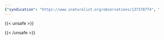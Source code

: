 ```yaml
---
{"syndication": "https://www.inaturalist.org/observations/137378774", "date": "2022-10-02T17:19:34-04:00", "taxon": {"name": "Robinia pseudoacacia", "common_name": "black locust"}, "quality_grade": "research", "identifications_most_agree": true, "species_guess": "black locust", "identifications_most_disagree": false, "captive": false, "project_ids": [4034], "community_taxon_id": 56088, "geojson": {"type": "Point", "coordinates": [-75.2440938889, 43.1150247222]}, "owners_identification_from_vision": true, "identifications_count": 1, "obscured": false, "num_identification_agreements": 1, "num_identification_disagreements": 0, "place_guess": "Marcy, NY 13403, USA", "photos": [{"id": 234621946, "license_code": "cc-by-nc", "original_dimensions": {"width": 1536, "height": 2048}, "url": "https://inaturalist-open-data.s3.amazonaws.com/photos/234621946/square.jpeg", "attribution": "(c) Brandon Rozek, some rights reserved (CC BY-NC)", "flags": [], "moderator_actions": [], "hidden": false}]}
---
```

{{< unsafe >}}

{{< /unsafe >}}
